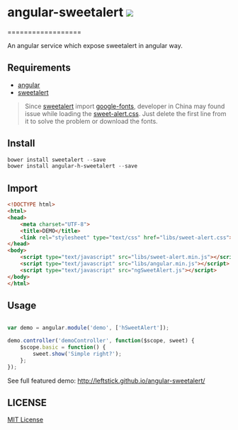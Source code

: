 # angular-sweetalert ![](http://img.shields.io/badge/bower_module-v1.1.0-green.svg) #
==================

An angular service which expose sweetalert in angular way.

## Requirements ##

- [angular][angular-url]
- [sweetalert][sweetalert-url]

> Since [sweetalert][sweetalert-url] import [google-fonts][google-fonts-url], developer in China may found issue while loading the [sweet-alert.css](https://github.com/t4t5/sweetalert/blob/master/lib/sweet-alert.css). Just delete the first line from it to solve the problem or download the fonts.

## Install ##

```powershell
bower install sweetalert --save
bower install angular-h-sweetalert --save
```

## Import ##

```html
<!DOCTYPE html>
<html>
<head>
    <meta charset="UTF-8">
    <title>DEMO</title>
    <link rel="stylesheet" type="text/css" href="libs/sweet-alert.css">
</head>
<body>
    <script type="text/javascript" src="libs/sweet-alert.min.js"></script>
    <script type="text/javascript" src="libs/angular.min.js"></script>
    <script type="text/javascript" src="ngSweetAlert.js"></script>
</body>
</html>
```

## Usage ##

```javascript

var demo = angular.module('demo', ['hSweetAlert']);

demo.controller('demoController', function($scope, sweet) {
    $scope.basic = function() {
        sweet.show('Simple right?');
    };
});
```

See full featured demo: http://leftstick.github.io/angular-sweetalert/



## LICENSE ##

[MIT License](https://raw.githubusercontent.com/leftstick/angular-sweetalert/master/LICENSE)

[angular-url]: https://angularjs.org/
[sweetalert-url]: http://tristanedwards.me/sweetalert
[google-fonts-url]: http://fonts.googleapis.com/css?family=Open+Sans:400,600,700,300